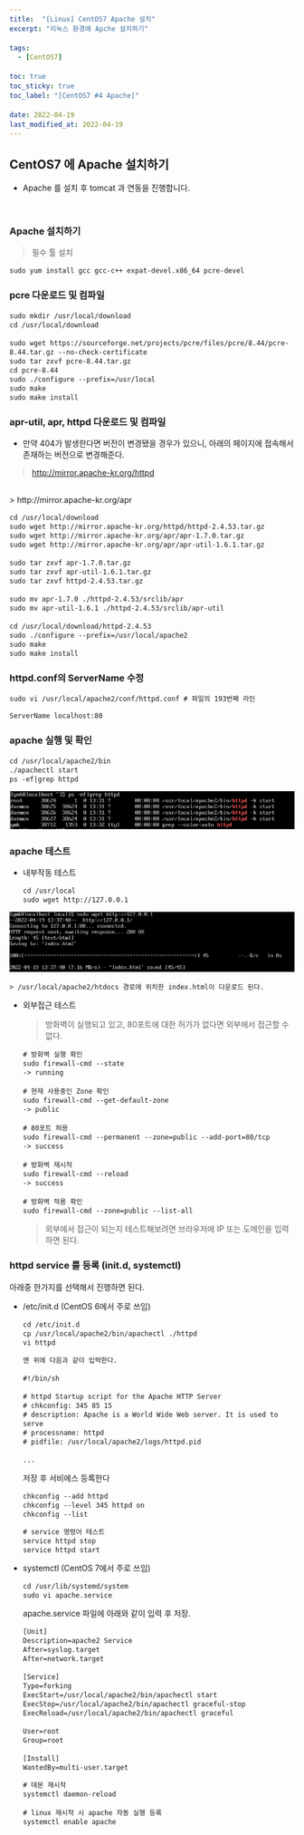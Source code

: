 ```yaml
---
title:  "[Linux] CentOS7 Apache 설치"
excerpt: "리눅스 환경에 Apche 설치하기"

tags:
  - [CentOS7]

toc: true
toc_sticky: true
toc_label: "[CentOS7 #4 Apache]"
 
date: 2022-04-19
last_modified_at: 2022-04-19
---
```


## CentOS7 에 Apache 설치하기
- Apache 를 설치 후 tomcat 과 연동을 진행합니다.

<br>


### Apache 설치하기
  > 필수 툴 설치

  ```console
  sudo yum install gcc gcc-c++ expat-devel.x86_64 pcre-devel
  ```

### pcre 다운로드 및 컴파일
  
  ```console
  sudo mkdir /usr/local/download
  cd /usr/local/download

  sudo wget https://sourceforge.net/projects/pcre/files/pcre/8.44/pcre-8.44.tar.gz --no-check-certificate
  sudo tar zxvf pcre-8.44.tar.gz 
  cd pcre-8.44
  sudo ./configure --prefix=/usr/local
  sudo make
  sudo make install
  ```

### apr-util, apr, httpd 다운로드 및 컴파일
  - 만약 404가 발생한다면 버전이 변경됐을 경우가 있으니, 아래의 페이지에 접속해서 존재하는 버전으로 변경해준다.

  > http://mirror.apache-kr.org/httpd
  <br>
  > http://mirror.apache-kr.org/apr

  ```console
  cd /usr/local/download
  sudo wget http://mirror.apache-kr.org/httpd/httpd-2.4.53.tar.gz
  sudo wget http://mirror.apache-kr.org/apr/apr-1.7.0.tar.gz
  sudo wget http://mirror.apache-kr.org/apr/apr-util-1.6.1.tar.gz

  sudo tar zxvf apr-1.7.0.tar.gz
  sudo tar zxvf apr-util-1.6.1.tar.gz
  sudo tar zxvf httpd-2.4.53.tar.gz

  sudo mv apr-1.7.0 ./httpd-2.4.53/srclib/apr
  sudo mv apr-util-1.6.1 ./httpd-2.4.53/srclib/apr-util

  cd /usr/local/download/httpd-2.4.53
  sudo ./configure --prefix=/usr/local/apache2
  sudo make
  sudo make install
  ```


### httpd.conf의 ServerName 수정

  ```console
  sudo vi /usr/local/apache2/conf/httpd.conf # 파일의 193번째 라인
  ```
  
  ```console
  ServerName localhost:80
  ```

### apache 실행 및 확인
  
  ```console
  cd /usr/local/apache2/bin
  ./apachectl start
  ps -ef|grep httpd
  ```

![CentOS7](/assets/image/linux/Centos_install_apache_01.PNG)



### apache 테스트
  - 내부작동 테스트

    ```console
    cd /usr/local
    sudo wget http://127.0.0.1
    ```

![CentOS7](/assets/image/linux/Centos_install_apache_02.PNG)

    > /usr/local/apache2/htdocs 경로에 위치한 index.html이 다운로드 된다.


  - 외부접근 테스트

    > 방화벽이 실행되고 있고, 80포트에 대한 허가가 없다면 외부에서 접근할 수 없다.

    ```console
    # 방화벽 실행 확인
    sudo firewall-cmd --state
    -> running
    
    # 현재 사용중인 Zone 확인
    sudo firewall-cmd --get-default-zone
    -> public
    
    # 80포트 허용
    sudo firewall-cmd --permanent --zone=public --add-port=80/tcp
    -> success
    
    # 방화벽 재시작
    sudo firewall-cmd --reload
    -> success
    
    # 방화벽 적용 확인
    sudo firewall-cmd --zone=public --list-all
    ```

    > 외부에서 접근이 되는지 테스트해보려면 브라우저에 IP 또는 도메인을 입력하면 된다. 


### httpd service 를 등록 (init.d, systemctl)
  아래중 한가지를 선택해서 진행하면 된다.

  - /etc/init.d (CentOS 6에서 주로 쓰임)

    ```console
    cd /etc/init.d
    cp /usr/local/apache2/bin/apachectl ./httpd
    vi httpd
    ```

    ```console
    맨 위에 다음과 같이 입력한다.

    #!/bin/sh 

    # httpd Startup script for the Apache HTTP Server 
    # chkconfig: 345 85 15 
    # description: Apache is a World Wide Web server. It is used to serve 
    # processname: httpd 
    # pidfile: /usr/local/apache2/logs/httpd.pid

    ...
    ```

    저장 후 서비에스 등록한다

    ```console
    chkconfig --add httpd
    chkconfig --level 345 httpd on
    chkconfig --list
    ```

    ```console
    # service 명령어 테스트
    service httpd stop
    service httpd start
    ```

  - systemctl (CentOS 7에서 주로 쓰임)

    ```console
    cd /usr/lib/systemd/system
    sudo vi apache.service
    ```

    apache.service 파일에 아래와 같이 입력 후 저장.
    
    ```console
    [Unit] 
    Description=apache2 Service 
    After=syslog.target 
    After=network.target 

    [Service] 
    Type=forking 
    ExecStart=/usr/local/apache2/bin/apachectl start 
    ExecStop=/usr/local/apache2/bin/apachectl graceful-stop 
    ExecReload=/usr/local/apache2/bin/apachectl graceful 

    User=root
    Group=root

    [Install] 
    WantedBy=multi-user.target
    ```

    ```console
    # 데몬 재시작
    systemctl daemon-reload

    # linux 재시작 시 apache 자동 실행 등록
    systemctl enable apache
    ```


